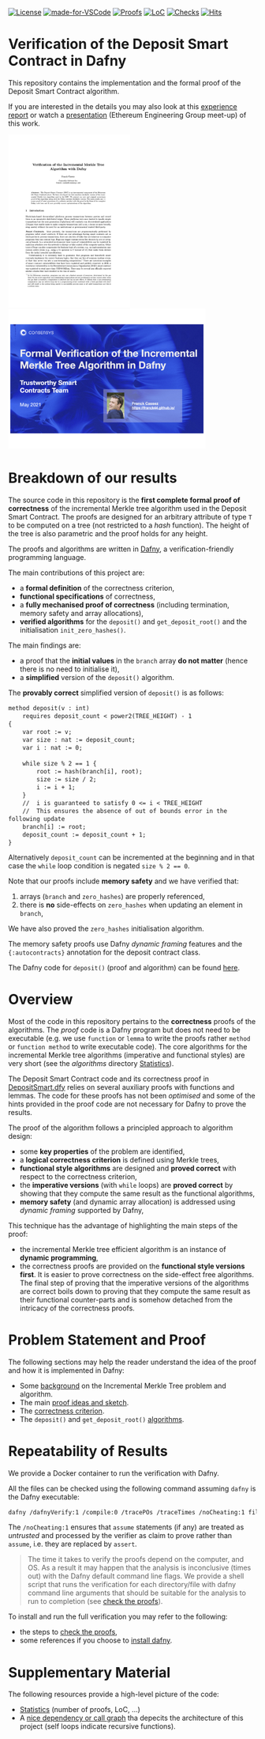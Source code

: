 
[![License](https://img.shields.io/badge/License-Apache%202.0-blue.svg)](https://opensource.org/licenses/Apache-2.0) 
 [![made-for-VSCode](https://img.shields.io/badge/Made%20for-VSCode-1f425f.svg)](https://code.visualstudio.com/)
 [![Proofs](https://img.shields.io/badge/TheoremsProved-132-yellow.svg)](https://shields.io/) 
 [![LoC](https://img.shields.io/badge/LoC-3536-orange.svg)](https://shields.io/) 
 [![Checks](https://img.shields.io/badge/VerificationStatus-Verified-green.svg)](https://shields.io/) 
 [![Hits](https://hits.seeyoufarm.com/api/count/incr/badge.svg?url=https%3A%2F%2Fgithub.com%2FConsenSys%2Fdeposit-sc-dafny&count_bg=%2379C83D&title_bg=%23555555&icon=&icon_color=%23E7E7E7&title=hits&edge_flat=false)](https://hits.seeyoufarm.com)

# Verification of the Deposit Smart Contract in Dafny

This repository contains the implementation and the formal proof of the Deposit Smart Contract algorithm.

If you are interested in the details you may also look at this [experience report](https://arxiv.org/abs/2105.06009v1) or watch a [presentation](https://www.youtube.com/watch?v=pxe4qGwGBGg) (Ethereum Engineering Group meet-up) of this work.

<a href="https://arxiv.org/abs/2105.06009"><img src="arxiv-report.png" alt="Deposit Smart Contract in Dafny" height="350px"></a>
<a href="https://www.youtube.com/watch?v=pxe4qGwGBGg"><img src="EEG-26-05-21.png" alt="Deposit Smart Contract in Dafny" width="400px"></a>

# Breakdown of our results

The source code in this repository is the **first complete formal proof of correctness** of the
incremental Merkle tree algorithm used in the Deposit Smart Contract.
The proofs are designed for an arbitrary attribute of type `T` to be computed on a tree (not restricted to a _hash_ function).
The height of the tree is also parametric and the proof holds for any height.

The proofs and algorithms are written in [Dafny](https://github.com/dafny-lang/dafny/wiki), a verification-friendly programming language.

The main contributions of this project are:

*   a **formal definition** of the correctness criterion,
*   **functional specifications** of correctness,
*   a **fully mechanised proof of correctness** (including termination, memory safety and array allocations),
*   **verified algorithms** for the `deposit()` and `get_deposit_root()`
and the initialisation `init_zero_hashes()`.

The main findings are:


*   a proof that the **initial values** in the `branch` array **do not matter** (hence there is no need to initialise it),
*   a **simplified** version of the `deposit()` algorithm.

The **provably correct** simplified version of `deposit()` is as follows:

```dafny
method deposit(v : int) 
    requires deposit_count < power2(TREE_HEIGHT) - 1 
{   
    var root := v;
    var size : nat := deposit_count;
    var i : nat := 0;
    
    while size % 2 == 1 {
        root := hash(branch[i], root);
        size := size / 2;
        i := i + 1;
    } 
    //  i is guaranteed to satisfy 0 <= i < TREE_HEIGHT 
    //  This ensures the absence of out of bounds error in the following update 
    branch[i] := root;
    deposit_count := deposit_count + 1;
}
```
Alternatively `deposit_count` can be incremented at the beginning and in that case the `while` loop condition
is negated `size % 2 == 0`.

Note that our proofs include **memory safety** and we have verified that:
1. arrays (`branch` and `zero_hashes`) are properly referenced,
2. there is **no** side-effects on `zero_hashes` when updating an element in `branch`,

We have also proved the `zero_hashes` initialisation algorithm. 

The memory safety proofs use Dafny _dynamic framing_ features and the `{:autocontracts}` annotation for the deposit contract class. 

The Dafny code for `deposit()` (proof and algorithm) can be found [here](https://github.com/ConsenSys/deposit-sc-dafny/blob/master/src/dafny/smart/DepositSmart.dfy).

# Overview

Most of the code in this repository pertains to the **correctness** proofs of the algorithms.
The _proof_ code is a Dafny program but does not need to be executable (e.g. we use `function` or `lemma` 
to write the proofs rather `method` or `function method` to write executable code).
The core algorithms for the incremental Merkle tree algorithms (imperative and functional styles) are very short (see  the _algorithms_ directory 
[Statistics](./wiki/stats.md)).

The Deposit Smart Contract code and its correctness proof in [DepositSmart.dfy](https://github.com/ConsenSys/deposit-sc-dafny/blob/master/src/dafny/smart/DepositSmart.dfy) relies on several auxiliary proofs with functions and lemmas.
The code for these proofs has not been _optimised_ and some of the hints provided in the proof code are not necessary for Dafny
to prove the results. 

The proof of the algorithm follows a principled approach to algorithm design: 
* some **key properties** of the problem are identified,
* a **logical correctness criterion** is defined using Merkle trees,
* **functional style algorithms** are designed and **proved correct** with respect to the correctness criterion,
* the **imperative versions** (with `while` loops) are **proved correct** by showing that they compute the
same result as the functional algorithms,
* **memory safety** (and dynamic array allocation) is addressed using _dynamic framing_ supported by Dafny,

This technique has the advantage of highlighting the main steps of the proof:
* the incremental Merkle tree efficient algorithm is an instance of **dynamic programming**,
* the correctness proofs are provided on the **functional style versions first**. It is easier to prove correctness on the side-effect free algorithms. 
The final step of proving that the imperative versions of the algorithms are correct boils down to proving that they compute the same result
as their functional counter-parts and is somehow detached from the intricacy of the correctness proofs.

# Problem Statement and Proof

The following sections may help the reader understand the idea of the proof and how it is implemented in Dafny:

 * Some [background](./wiki//background.md) on the Incremental Merkle Tree problem and algorithm.
 * The main [proof ideas and sketch](./wiki/sketch.md).
 * The [correctness criterion](./wiki/correctness.md).  
 * The `deposit()` and `get_deposit_root()` [algorithms](./wiki/algos.md). 


# Repeatability of Results

We provide a Docker container to run the verification with Dafny.

All the files can be checked using the following command assuming `dafny` is the Dafny executable:
```bash
dafny /dafnyVerify:1 /compile:0 /tracePOs /traceTimes /noCheating:1 file.dfy
```
The `/noCheating:1` ensures that  `assume` statements (if any) are treated as _untrusted_ and 
processed by the verifier as claim to prove rather than `assume`, i.e. they are replaced by  `assert`. 

> The time it takes to verify the proofs depend on the computer, and OS. 
> As a result it may happen that the analysis is inconclusive (times out) with the Dafny 
> default command line flags. We provide a shell script that runs the verification
> for each directory/file with dafny command line arguments that should be suitable for the 
> analysis to run to completion (see [check the proofs](./wiki/repeatability.md)). 


To install and run the full verification you may refer to the following:
* the steps to [check the proofs](./wiki/repeatability.md),
* some references if you choose to [install dafny](./wiki/dafny-install.md).

  

# Supplementary Material

The following resources provide a high-level picture of the code:

* [Statistics](./wiki/stats.md) (number of proofs, LoC, ...)
* A [nice dependency or call graph](./wiki/structure.svg) tha depecits the architecture of this project (self loops indicate recursive functions).

